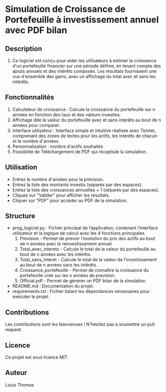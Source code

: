 # Simulation de Croissance de Portefeuille à investissement annuel avec PDF bilan

## Description
1. Ce logiciel est conçu pour aider les utilisateurs à estimer la croissance d'un portefeuille financier sur une période définie, en tenant compte des ajouts annuels et des intérêts composés. Les résultats fournissent une vue d'ensemble des gains, avec un affichage du total avec et sans les intérêts.

## Fonctionnalités
1.  Calculateur de croissance : Calcule la croissance du portefeuille sur n années en fonction des taux et des valeurs investies.
2. Affichage dde la valeur du portefeuille avec et sans interêts au bout de n années pour comparer.
3. Interface utilisateur : Interface simple et intuitive réalisée avec Tkinter, comprenant des zones de textes pour les actifs, les intérêts de chacun et le nombre d'années.
4. Personnalisation : nombre d'actifs souhaités
5. Possibilité de Téléchargement de PDF qui récapitule la simulation.

## Utilisation
- Entrez le nombre d'années pour la prévision.
- Entrez la liste des montants investis (séparés par des espaces).
- Entrez la liste des croissances annuelles + 1 (séparés par des espaces).
- Cliquez sur "Valider" pour afficher les résultats.
- Cliquer sur "PDF" pour accéder au PDF de la simulation.

## Structure 
- prog_logiciel.py : Fichier principal de l’application, contenant l’interface utilisateur et la logique de calcul avec les 4 fonctions principales.
    1. Prevision - Permet de prevoir l'evolution du prix des actifs au bout de n années avec le reinvestissement annuel.
    2. Total_avec_interets - Calcule le total de la valeur du portefeuille au bout de n années avec les intérêts. 
    3. Total_sans_interet - Calcule le total de la valeur de l'investissement au bout de n années sans les intérêts.
    4. Croissance_portefeuille - Permet de connaître la croissance du portefeuille créé sur les n années de prevision.
    5. Official.pdf - Permet de générer un PDF bilan de la simulation 
- README.md : Documentation du projet.
- requirements.txt : Fichier listant les dépendances nécessaires pour exécuter le projet.

## Contributions
Les contributions sont les bienvenues ! N'hésitez pas à soumettre un pull request.

## Licence
Ce projet est sous licence MIT.

## Auteur 
Louis Thomas